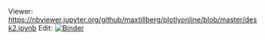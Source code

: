 Viewer:
https://nbviewer.jupyter.org/github/maxtillberg/plotlyonline/blob/master/desk2.ipynb
Edit:
[![Binder](https://mybinder.org/badge_logo.svg)](https://mybinder.org/v2/gh/maxtillberg/plotlyonline/master)
